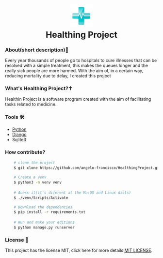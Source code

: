 <h1 align="center">
    <img src="extras/static/imgs/logo.png" alt="foto_logo">
    <br>
    Healthing Project
</h1>

### About(short description)📙

Every year thousands of people go to hospitals to cure illnesses that can be resolved with a simple treatment, this makes the queues longer and the really sick people are more harmed.
With the aim of, in a certain way, reducing mortality due to delay, I created this project

### What's Healthing Project?✝️

Healthin Project is a software program created with the aim of facilitating tasks related to medicine.

### Tools 🛠️

- [Python](python.org)
- [Django](djangoproject.com)
- Sqlite3

### How contribute?

```bash
    # clone the project
    $ git clone https://github.com/angelo-francisco/HealthingProject.git
```
```bash
    # Create a venv
    $ python3 -m venv venv

    # Acess it(it's diferent at the MacOS and Linux dists)
    $ ./venv/Scripts/Activate
```
```bash
    # Download the dependencies
    $ pip install -r requirements.txt

    # Run and make your editions
    $ python manage.py runserver
```
### License 📜
This project has the license MIT, click here for more details [MIT LICENSE](https://opensource.org/license/mit).